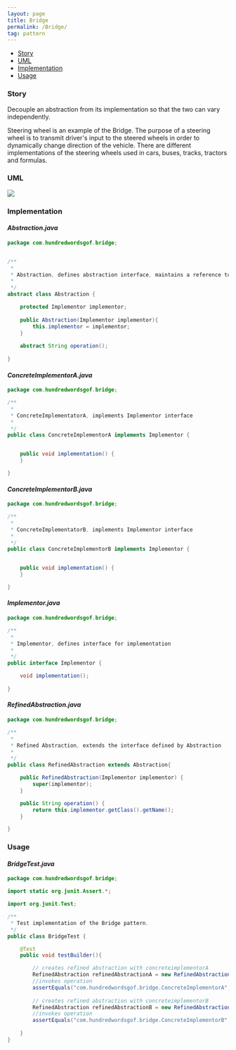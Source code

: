 ```yaml
---
layout: page
title: Bridge
permalink: /Bridge/
tag: pattern
---
```


* [Story](#Story)
* [UML](#UML)
* [Implementation](#Implementation)
* [Usage](#Usage)


###  <a id="Story"></a>Story 

Decouple an abstraction from its implementation so that the two can vary independently.

Steering wheel is an example of the Bridge.
The purpose of a steering wheel is to transmit  driver's input to the steered wheels in order to dynamically change direction of the vehicle.
There are different implementations of the steering wheels used in cars, buses, tracks, tractors and formulas.




###  <a id="UML"></a>UML 
[![]({{site.baseurl}}/assets/img/bridge.png)]({{site.baseurl}}/assets/img/bridge.png)

###  <a id="Implementation"></a>Implementation 

#### *Abstraction.java* 
```java 
package com.hundredwordsgof.bridge;


/**
 * 
 * Abstraction, defines abstraction interface, maintains a reference to object of type Implementator
 * 
 */
abstract class Abstraction {

	protected Implementor implementor;
	
	public Abstraction(Implementor implementor){
		this.implementor = implementor;		
	}
	
	abstract String operation();
	
}
```

#### *ConcreteImplementorA.java* 
```java 
package com.hundredwordsgof.bridge;

/**
 * 
 * ConcreteImplementatorA, implements Implementor interface
 *
 */
public class ConcreteImplementorA implements Implementor {


	public void implementation() {
	}

}
```

#### *ConcreteImplementorB.java* 
```java 
package com.hundredwordsgof.bridge;

/**
 * 
 * ConcreteImplementatorB, implements Implementor interface
 *
 */
public class ConcreteImplementorB implements Implementor {


	public void implementation() {
	}

}
```

#### *Implementor.java* 
```java 
package com.hundredwordsgof.bridge;

/**
 * 
 * Implementor, defines interface for implementation
 *
 */
public interface Implementor {

	void implementation();
	
}
```

#### *RefinedAbstraction.java* 
```java 
package com.hundredwordsgof.bridge;

/**
 * 
 * Refined Abstraction, extends the interface defined by Abstraction
 *
 */
public class RefinedAbstraction extends Abstraction{

	public RefinedAbstraction(Implementor implementor) {
		super(implementor);
	}

	public String operation() {
		return this.implementor.getClass().getName();
	}

}
```

###  <a id="Usage"></a>Usage 

#### *BridgeTest.java* 
```java 
package com.hundredwordsgof.bridge;

import static org.junit.Assert.*;

import org.junit.Test;

/**
 * Test implementation of the Bridge pattern.
 */
public class BridgeTest {

	@Test
	public void testBuilder(){

		// creates refined abstraction with concreteimplementorA
		RefinedAbstraction refinedAbstractionA = new RefinedAbstraction(new ConcreteImplementorA());
		//invokes operation
		assertEquals("com.hundredwordsgof.bridge.ConcreteImplementorA", refinedAbstractionA.operation());
		
		// creates refined abstraction with concreteimplementorB
		RefinedAbstraction refinedAbstractionB = new RefinedAbstraction(new ConcreteImplementorB());
		//invokes operation
		assertEquals("com.hundredwordsgof.bridge.ConcreteImplementorB", refinedAbstractionB.operation());
		
	}	
}
```

